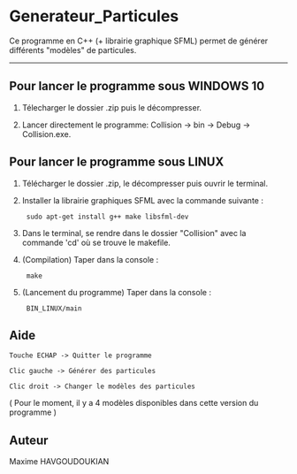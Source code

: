 # Generateur_Particules

Ce programme en C++ (+ librairie graphique SFML) permet de générer différents "modèles" de particules.

---

## Pour lancer le programme sous WINDOWS 10

1) Télecharger le dossier .zip puis le décompresser.

2) Lancer directement le programme: Collision -> bin -> Debug -> Collision.exe.

## Pour lancer le programme sous LINUX

1) Télécharger le dossier .zip, le décompresser puis ouvrir le terminal.

2) Installer la librairie graphiques SFML avec la commande suivante :

        sudo apt-get install g++ make libsfml-dev

3) Dans le terminal, se rendre dans le dossier "Collision" avec la commande 'cd' où se trouve le makefile.

4) (Compilation) Taper dans la console :

        make

5) (Lancement du programme) Taper dans la console : 
        
        BIN_LINUX/main

## Aide

    Touche ECHAP -> Quitter le programme

    Clic gauche -> Générer des particules

    Clic droit -> Changer le modèles des particules

( Pour le moment, il y a 4 modèles disponibles dans cette version du programme )

## Auteur
  Maxime HAVGOUDOUKIAN
